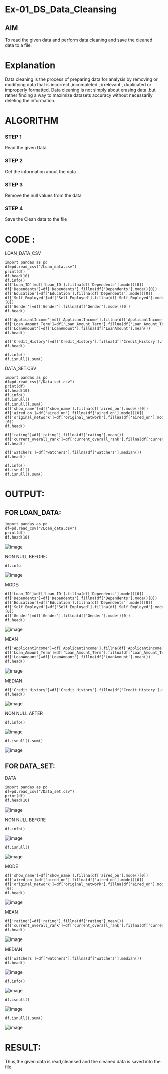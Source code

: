# Ex-01_DS_Data_Cleansing


## AIM
To read the given data and perform data cleaning and save the cleaned data to a file. 

# Explanation
Data cleaning is the process of preparing data for analysis by removing or modifying data that is incorrect ,incompleted , irrelevant , duplicated or improperly formatted. 
Data cleaning is not simply about erasing data ,but rather finding a way to maximize datasets accuracy without necessarily deleting the information. 

# ALGORITHM
### STEP 1
Read the given Data
### STEP 2
Get the information about the data
### STEP 3
Remove the null values from the data
### STEP 4
Save the Clean data to the file

# CODE :


LOAN_DATA_CSV



```
import pandas as pd
df=pd.read_csv("/Loan_data.csv")
print(df)
df.head(10)
df.info()
df['Loan_ID']=df['Loan_ID'].fillna(df['Dependents'].mode()[0])
df['Dependents']=df['Dependents'].fillna(df['Dependents'].mode()[0])
df['Education']=df['Education'].fillna(df['Dependents'].mode()[0])
df['Self_Employed']=df['Self_Employed'].fillna(df['Self_Employed'].mode()[0])
df['Gender']=df['Gender'].fillna(df['Gender'].mode()[0])
df.head()

df['ApplicantIncome']=df['ApplicantIncome'].fillna(df['ApplicantIncome'].mean())
df['Loan_Amount_Term']=df['Loan_Amount_Term'].fillna(df['Loan_Amount_Term'].mean())
df['LoanAmount']=df['LoanAmount'].fillna(df['LoanAmount'].mean())
df.head()

df['Credit_History']=df['Credit_History'].fillna(df['Credit_History'].median())
df.head()

df.info()
df.isnull().sum()
```

DATA_SET.CSV



```
import pandas as pd
df=pd.read_csv("/Data_set.csv")
print(df)
df.head(10)
df.info()
df.isnull()
df.isnull().sum()
df['show_name']=df['show_name'].fillna(df['aired_on'].mode()[0])
df['aired_on']=df['aired_on'].fillna(df['aired_on'].mode()[0])
df['original_network']=df['original_network'].fillna(df['aired_on'].mode()[0])
df.head()

df['rating']=df['rating'].fillna(df['rating'].mean())
df['current_overall_rank']=df['current_overall_rank'].fillna(df['current_overall_rank'].mean())
df.head()

df['watchers']=df['watchers'].fillna(df['watchers'].median())
df.head()

df.info()
df.isnull()
df.isnull().sum()
```
# OUTPUT:


## FOR LOAN_DATA:



```
import pandas as pd
df=pd.read_csv("/Loan_data.csv")
print(df)
df.head(10)
```





![image](https://github.com/shabreenavincent/ODD2023-Datascience-Ex01/assets/119475721/fb7ce5e6-74a0-4eef-88bb-a4ce576516c4)


NON NULL BEFORE:


```
df.info
```


![image](https://github.com/shabreenavincent/ODD2023-Datascience-Ex01/assets/119475721/5af272fb-8e80-44bd-94aa-4ffb9cda5ac1)


MODE:
```
df['Loan_ID']=df['Loan_ID'].fillna(df['Dependents'].mode()[0])
df['Dependents']=df['Dependents'].fillna(df['Dependents'].mode()[0])
df['Education']=df['Education'].fillna(df['Dependents'].mode()[0])
df['Self_Employed']=df['Self_Employed'].fillna(df['Self_Employed'].mode()[0])
df['Gender']=df['Gender'].fillna(df['Gender'].mode()[0])
df.head()
```



![image](https://github.com/shabreenavincent/ODD2023-Datascience-Ex01/assets/119475721/a73feeec-8a20-4787-ba90-35c7a7a45bb7)




MEAN



```
df['ApplicantIncome']=df['ApplicantIncome'].fillna(df['ApplicantIncome'].mean())
df['Loan_Amount_Term']=df['Loan_Amount_Term'].fillna(df['Loan_Amount_Term'].mean())
df['LoanAmount']=df['LoanAmount'].fillna(df['LoanAmount'].mean())
df.head()
```



![image](https://github.com/shabreenavincent/ODD2023-Datascience-Ex01/assets/119475721/08a2c785-0aec-4c57-b187-e6658fa0571d)



MEDIAN:



```
df['Credit_History']=df['Credit_History'].fillna(df['Credit_History'].median())
df.head()
```



![image](https://github.com/shabreenavincent/ODD2023-Datascience-Ex01/assets/119475721/5bab01fa-77f6-4446-8219-02236c53c279)



NON NULL AFTER



```
df.info()
```



![image](https://github.com/shabreenavincent/ODD2023-Datascience-Ex01/assets/119475721/26882fcf-1d0d-42ef-a84c-c9efdfd2c37d)



```
df.isnull().sum()
```



![image](https://github.com/shabreenavincent/ODD2023-Datascience-Ex01/assets/119475721/de4d8243-e283-4c9a-b8cf-6bf6cce150cd)



## FOR DATA_SET:


DATA


```
import pandas as pd
df=pd.read_csv("/Data_set.csv")
print(df)
df.head(10)
```



![image](https://github.com/shabreenavincent/ODD2023-Datascience-Ex01/assets/119475721/a066355d-8fc3-438b-b71c-773ffc7f51d8)


NON NULL BEFORE



```
df.info()
```


![image](https://github.com/shabreenavincent/ODD2023-Datascience-Ex01/assets/119475721/77664b6a-f971-49bb-abef-761129aebaa8)


```
df.isnull()
```


![image](https://github.com/shabreenavincent/ODD2023-Datascience-Ex01/assets/119475721/70545501-202b-42c5-9afe-eef925891d5a)



MODE



```
df['show_name']=df['show_name'].fillna(df['aired_on'].mode()[0])
df['aired_on']=df['aired_on'].fillna(df['aired_on'].mode()[0])
df['original_network']=df['original_network'].fillna(df['aired_on'].mode()[0])
df.head()
```



![image](https://github.com/shabreenavincent/ODD2023-Datascience-Ex01/assets/119475721/adba94fc-b7b4-4a16-a12b-1cb99c658873)


MEAN


```
df['rating']=df['rating'].fillna(df['rating'].mean())
df['current_overall_rank']=df['current_overall_rank'].fillna(df['current_overall_rank'].mean())
df.head()
```


![image](https://github.com/shabreenavincent/ODD2023-Datascience-Ex01/assets/119475721/5a89ab38-7af5-4a85-8650-b5938eb6b8fc)



MEDIAN



```
df['watchers']=df['watchers'].fillna(df['watchers'].median())
df.head()
```


![image](https://github.com/shabreenavincent/ODD2023-Datascience-Ex01/assets/119475721/b1d14106-f314-4159-a469-dc8a06e297d0)


``
df.info()
``


![image](https://github.com/shabreenavincent/ODD2023-Datascience-Ex01/assets/119475721/f10ff65a-c552-4f05-b9a5-c4473a4f20da)


```
df.isnull()
```


![image](https://github.com/shabreenavincent/ODD2023-Datascience-Ex01/assets/119475721/1eee1f82-8e3f-4b78-a1e4-bf60baea6aea)


```
df.isnull().sum()
```



![image](https://github.com/shabreenavincent/ODD2023-Datascience-Ex01/assets/119475721/765df05b-1f64-4bfc-adbb-f1b4fc61d30e)



# RESULT:
Thus,the given data is read,cleansed and the cleaned data is saved into the file.

